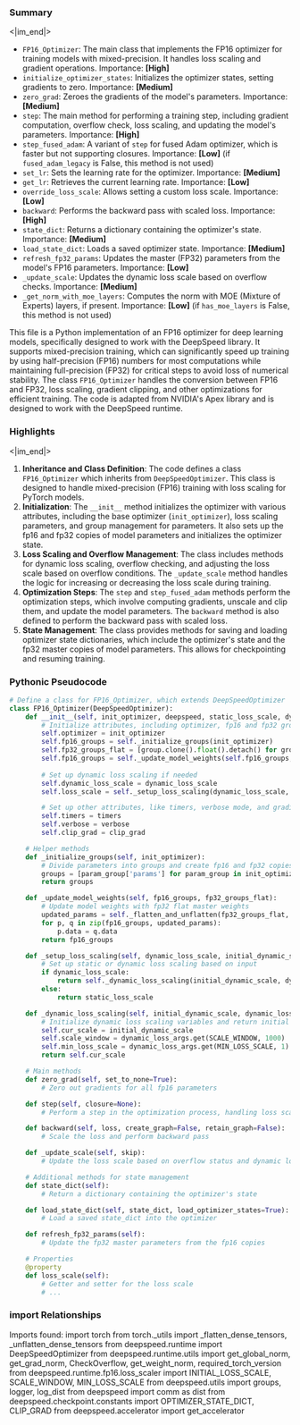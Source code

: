 

### Summary

<|im_end|>

* `FP16_Optimizer`: The main class that implements the FP16 optimizer for training models with mixed-precision. It handles loss scaling and gradient operations. Importance: **[High]**
* `initialize_optimizer_states`: Initializes the optimizer states, setting gradients to zero. Importance: **[Medium]**
* `zero_grad`: Zeroes the gradients of the model's parameters. Importance: **[Medium]**
* `step`: The main method for performing a training step, including gradient computation, overflow check, loss scaling, and updating the model's parameters. Importance: **[High]**
* `step_fused_adam`: A variant of `step` for fused Adam optimizer, which is faster but not supporting closures. Importance: **[Low]** (if `fused_adam_legacy` is False, this method is not used)
* `set_lr`: Sets the learning rate for the optimizer. Importance: **[Medium]**
* `get_lr`: Retrieves the current learning rate. Importance: **[Low]**
* `override_loss_scale`: Allows setting a custom loss scale. Importance: **[Low]**
* `backward`: Performs the backward pass with scaled loss. Importance: **[High]**
* `state_dict`: Returns a dictionary containing the optimizer's state. Importance: **[Medium]**
* `load_state_dict`: Loads a saved optimizer state. Importance: **[Medium]**
* `refresh_fp32_params`: Updates the master (FP32) parameters from the model's FP16 parameters. Importance: **[Low]**
* `_update_scale`: Updates the dynamic loss scale based on overflow checks. Importance: **[Medium]**
* `_get_norm_with_moe_layers`: Computes the norm with MOE (Mixture of Experts) layers, if present. Importance: **[Low]** (if `has_moe_layers` is False, this method is not used)

This file is a Python implementation of an FP16 optimizer for deep learning models, specifically designed to work with the DeepSpeed library. It supports mixed-precision training, which can significantly speed up training by using half-precision (FP16) numbers for most computations while maintaining full-precision (FP32) for critical steps to avoid loss of numerical stability. The class `FP16_Optimizer` handles the conversion between FP16 and FP32, loss scaling, gradient clipping, and other optimizations for efficient training. The code is adapted from NVIDIA's Apex library and is designed to work with the DeepSpeed runtime.

### Highlights

<|im_end|>

1. **Inheritance and Class Definition**: The code defines a class `FP16_Optimizer` which inherits from `DeepSpeedOptimizer`. This class is designed to handle mixed-precision (FP16) training with loss scaling for PyTorch models.
2. **Initialization**: The `__init__` method initializes the optimizer with various attributes, including the base optimizer (`init_optimizer`), loss scaling parameters, and group management for parameters. It also sets up the fp16 and fp32 copies of model parameters and initializes the optimizer state.
3. **Loss Scaling and Overflow Management**: The class includes methods for dynamic loss scaling, overflow checking, and adjusting the loss scale based on overflow conditions. The `_update_scale` method handles the logic for increasing or decreasing the loss scale during training.
4. **Optimization Steps**: The `step` and `step_fused_adam` methods perform the optimization steps, which involve computing gradients, unscale and clip them, and update the model parameters. The `backward` method is also defined to perform the backward pass with scaled loss.
5. **State Management**: The class provides methods for saving and loading optimizer state dictionaries, which include the optimizer's state and the fp32 master copies of model parameters. This allows for checkpointing and resuming training.

### Pythonic Pseudocode

```python
# Define a class for FP16_Optimizer, which extends DeepSpeedOptimizer
class FP16_Optimizer(DeepSpeedOptimizer):
    def __init__(self, init_optimizer, deepspeed, static_loss_scale, dynamic_loss_scale, initial_dynamic_scale, dynamic_loss_args, verbose, mpu, clip_grad, fused_adam_legacy, has_moe_layers, timers):
        # Initialize attributes, including optimizer, fp16 and fp32 groups, loss scaling, and other settings
        self.optimizer = init_optimizer
        self.fp16_groups = self._initialize_groups(init_optimizer)
        self.fp32_groups_flat = [group.clone().float().detach() for group in self.fp16_groups]
        self.fp16_groups = self._update_model_weights(self.fp16_groups, self.fp32_groups_flat)
        
        # Set up dynamic loss scaling if needed
        self.dynamic_loss_scale = dynamic_loss_scale
        self.loss_scale = self._setup_loss_scaling(dynamic_loss_scale, initial_dynamic_scale, dynamic_loss_args)

        # Set up other attributes, like timers, verbose mode, and gradient clipping
        self.timers = timers
        self.verbose = verbose
        self.clip_grad = clip_grad

    # Helper methods
    def _initialize_groups(self, init_optimizer):
        # Divide parameters into groups and create fp16 and fp32 copies
        groups = [param_group['params'] for param_group in init_optimizer.param_groups]
        return groups

    def _update_model_weights(self, fp16_groups, fp32_groups_flat):
        # Update model weights with fp32 flat master weights
        updated_params = self._flatten_and_unflatten(fp32_groups_flat, fp16_groups)
        for p, q in zip(fp16_groups, updated_params):
            p.data = q.data
        return fp16_groups

    def _setup_loss_scaling(self, dynamic_loss_scale, initial_dynamic_scale, dynamic_loss_args):
        # Set up static or dynamic loss scaling based on input
        if dynamic_loss_scale:
            return self._dynamic_loss_scaling(initial_dynamic_scale, dynamic_loss_args)
        else:
            return static_loss_scale

    def _dynamic_loss_scaling(self, initial_dynamic_scale, dynamic_loss_args):
        # Initialize dynamic loss scaling variables and return initial scale
        self.cur_scale = initial_dynamic_scale
        self.scale_window = dynamic_loss_args.get(SCALE_WINDOW, 1000)
        self.min_loss_scale = dynamic_loss_args.get(MIN_LOSS_SCALE, 1)
        return self.cur_scale

    # Main methods
    def zero_grad(self, set_to_none=True):
        # Zero out gradients for all fp16 parameters

    def step(self, closure=None):
        # Perform a step in the optimization process, handling loss scaling, gradient clipping, and overflow checks

    def backward(self, loss, create_graph=False, retain_graph=False):
        # Scale the loss and perform backward pass

    def _update_scale(self, skip):
        # Update the loss scale based on overflow status and dynamic loss scaling settings

    # Additional methods for state management
    def state_dict(self):
        # Return a dictionary containing the optimizer's state

    def load_state_dict(self, state_dict, load_optimizer_states=True):
        # Load a saved state_dict into the optimizer

    def refresh_fp32_params(self):
        # Update the fp32 master parameters from the fp16 copies

    # Properties
    @property
    def loss_scale(self):
        # Getter and setter for the loss scale
        # ...
```


### import Relationships

Imports found:
import torch
from torch._utils import _flatten_dense_tensors, _unflatten_dense_tensors
from deepspeed.runtime import DeepSpeedOptimizer
from deepspeed.runtime.utils import get_global_norm, get_grad_norm, CheckOverflow, get_weight_norm, required_torch_version
from deepspeed.runtime.fp16.loss_scaler import INITIAL_LOSS_SCALE, SCALE_WINDOW, MIN_LOSS_SCALE
from deepspeed.utils import groups, logger, log_dist
from deepspeed import comm as dist
from deepspeed.checkpoint.constants import OPTIMIZER_STATE_DICT, CLIP_GRAD
from deepspeed.accelerator import get_accelerator